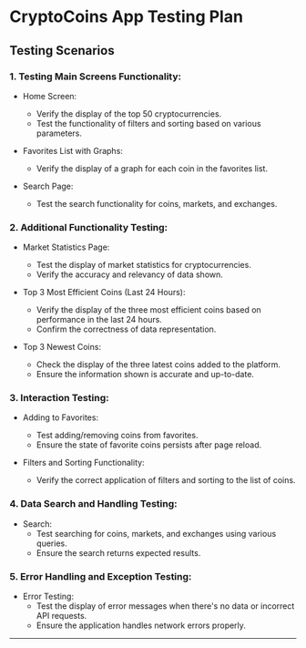 # CryptoCoins App Testing Plan

## Testing Scenarios

### 1. Testing Main Screens Functionality:

- Home Screen:
    - Verify the display of the top 50 cryptocurrencies.
    - Test the functionality of filters and sorting based on various parameters.
- Favorites List with Graphs:
  - Verify the display of a graph for each coin in the favorites list.

- Search Page:
    - Test the search functionality for coins, markets, and exchanges.

### 2. Additional Functionality Testing:

- Market Statistics Page:
  - Test the display of market statistics for cryptocurrencies.
  - Verify the accuracy and relevancy of data shown.

- Top 3 Most Efficient Coins (Last 24 Hours):
  - Verify the display of the three most efficient coins based on performance in the last 24 hours.
  - Confirm the correctness of data representation.

- Top 3 Newest Coins:
  - Check the display of the three latest coins added to the platform.
  - Ensure the information shown is accurate and up-to-date.

### 3. Interaction Testing:

- Adding to Favorites:
    - Test adding/removing coins from favorites.
    - Ensure the state of favorite coins persists after page reload.

- Filters and Sorting Functionality:
    - Verify the correct application of filters and sorting to the list of coins.

### 4. Data Search and Handling Testing:

- Search:
    - Test searching for coins, markets, and exchanges using various queries.
    - Ensure the search returns expected results.


### 5. Error Handling and Exception Testing:

- Error Testing:
    - Test the display of error messages when there's no data or incorrect API requests.
    - Ensure the application handles network errors properly.

---